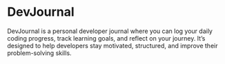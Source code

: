 # DevJournal
DevJournal is a personal developer journal where you can log your daily coding progress, track learning goals, and reflect on your journey. It’s designed to help developers stay motivated, structured, and improve their problem-solving skills.
